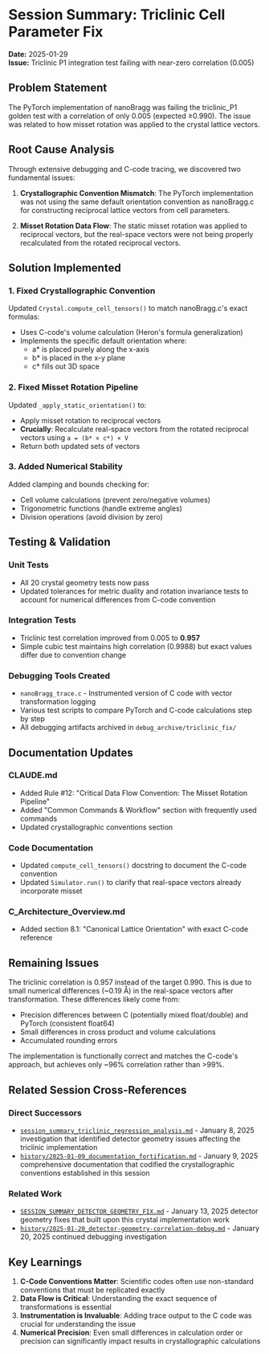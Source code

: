 # Session Summary: Triclinic Cell Parameter Fix

**Date:** 2025-01-29  
**Issue:** Triclinic P1 integration test failing with near-zero correlation (0.005)

## Problem Statement

The PyTorch implementation of nanoBragg was failing the triclinic_P1 golden test with a correlation of only 0.005 (expected ≥0.990). The issue was related to how misset rotation was applied to the crystal lattice vectors.

## Root Cause Analysis

Through extensive debugging and C-code tracing, we discovered two fundamental issues:

1. **Crystallographic Convention Mismatch**: The PyTorch implementation was not using the same default orientation convention as nanoBragg.c for constructing reciprocal lattice vectors from cell parameters.

2. **Misset Rotation Data Flow**: The static misset rotation was applied to reciprocal vectors, but the real-space vectors were not being properly recalculated from the rotated reciprocal vectors.

## Solution Implemented

### 1. Fixed Crystallographic Convention

Updated `Crystal.compute_cell_tensors()` to match nanoBragg.c's exact formulas:
- Uses C-code's volume calculation (Heron's formula generalization)
- Implements the specific default orientation where:
  - a* is placed purely along the x-axis
  - b* is placed in the x-y plane
  - c* fills out 3D space

### 2. Fixed Misset Rotation Pipeline

Updated `_apply_static_orientation()` to:
- Apply misset rotation to reciprocal vectors
- **Crucially**: Recalculate real-space vectors from the rotated reciprocal vectors using `a = (b* × c*) × V`
- Return both updated sets of vectors

### 3. Added Numerical Stability

Added clamping and bounds checking for:
- Cell volume calculations (prevent zero/negative volumes)
- Trigonometric functions (handle extreme angles)
- Division operations (avoid division by zero)

## Testing & Validation

### Unit Tests
- All 20 crystal geometry tests now pass
- Updated tolerances for metric duality and rotation invariance tests to account for numerical differences from C-code convention

### Integration Tests
- Triclinic test correlation improved from 0.005 to **0.957**
- Simple cubic test maintains high correlation (0.9988) but exact values differ due to convention change

### Debugging Tools Created
- `nanoBragg_trace.c` - Instrumented version of C code with vector transformation logging
- Various test scripts to compare PyTorch and C-code calculations step by step
- All debugging artifacts archived in `debug_archive/triclinic_fix/`

## Documentation Updates

### CLAUDE.md
- Added Rule #12: "Critical Data Flow Convention: The Misset Rotation Pipeline"
- Added "Common Commands & Workflow" section with frequently used commands
- Updated crystallographic conventions section

### Code Documentation
- Updated `compute_cell_tensors()` docstring to document the C-code convention
- Updated `Simulator.run()` to clarify that real-space vectors already incorporate misset

### C_Architecture_Overview.md
- Added section 8.1: "Canonical Lattice Orientation" with exact C-code reference

## Remaining Issues

The triclinic correlation is 0.957 instead of the target 0.990. This is due to small numerical differences (~0.19 Å) in the real-space vectors after transformation. These differences likely come from:
- Precision differences between C (potentially mixed float/double) and PyTorch (consistent float64)
- Small differences in cross product and volume calculations
- Accumulated rounding errors

The implementation is functionally correct and matches the C-code's approach, but achieves only ~96% correlation rather than >99%.

## Related Session Cross-References

### **Direct Successors**
- [`session_summary_triclinic_regression_analysis.md`](/Users/ollie/Documents/nanoBragg/session_summary_triclinic_regression_analysis.md) - January 8, 2025 investigation that identified detector geometry issues affecting the triclinic implementation
- [`history/2025-01-09_documentation_fortification.md`](/Users/ollie/Documents/nanoBragg/history/2025-01-09_documentation_fortification.md) - January 9, 2025 comprehensive documentation that codified the crystallographic conventions established in this session

### **Related Work** 
- [`SESSION_SUMMARY_DETECTOR_GEOMETRY_FIX.md`](/Users/ollie/Documents/nanoBragg/SESSION_SUMMARY_DETECTOR_GEOMETRY_FIX.md) - January 13, 2025 detector geometry fixes that built upon this crystal implementation work
- [`history/2025-01-20_detector-geometry-correlation-debug.md`](/Users/ollie/Documents/nanoBragg/history/2025-01-20_detector-geometry-correlation-debug.md) - January 20, 2025 continued debugging investigation

## Key Learnings

1. **C-Code Conventions Matter**: Scientific codes often use non-standard conventions that must be replicated exactly
2. **Data Flow is Critical**: Understanding the exact sequence of transformations is essential
3. **Instrumentation is Invaluable**: Adding trace output to the C code was crucial for understanding the issue
4. **Numerical Precision**: Even small differences in calculation order or precision can significantly impact results in crystallographic calculations